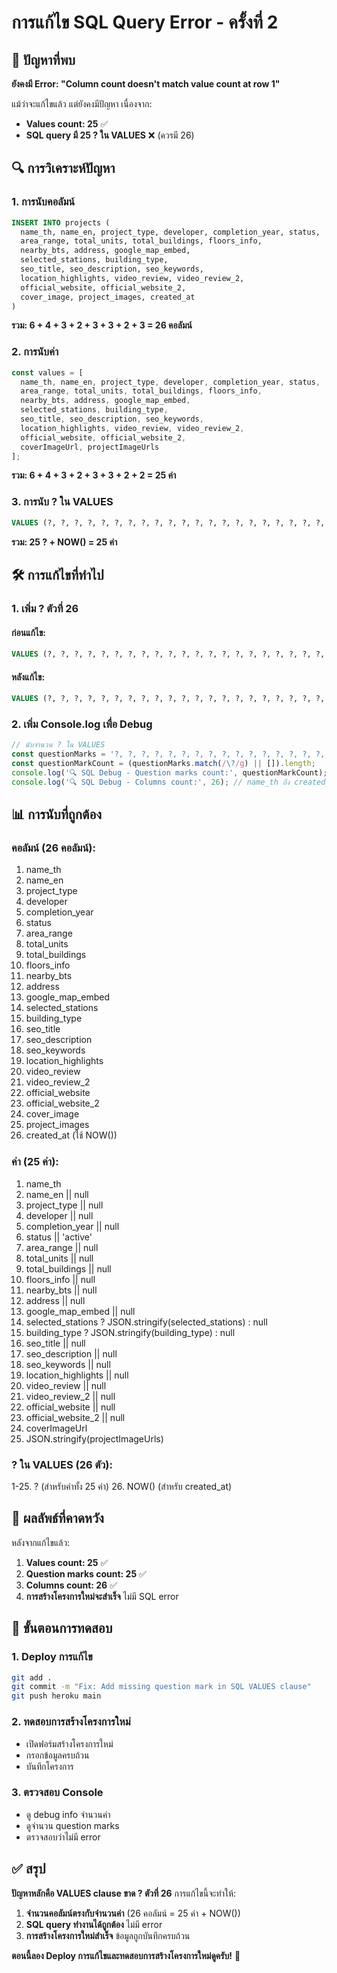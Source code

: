 # การแก้ไข SQL Query Error - ครั้งที่ 2

## 🚨 ปัญหาที่พบ

**ยังคงมี Error: "Column count doesn't match value count at row 1"**

แม้ว่าจะแก้ไขแล้ว แต่ยังคงมีปัญหา เนื่องจาก:
- **Values count: 25** ✅
- **SQL query มี 25 ? ใน VALUES** ❌ (ควรมี 26)

## 🔍 การวิเคราะห์ปัญหา

### 1. **การนับคอลัมน์**
```sql
INSERT INTO projects (
  name_th, name_en, project_type, developer, completion_year, status,        -- 6 คอลัมน์
  area_range, total_units, total_buildings, floors_info,                      -- 4 คอลัมน์
  nearby_bts, address, google_map_embed,                                      -- 3 คอลัมน์
  selected_stations, building_type,                                           -- 2 คอลัมน์
  seo_title, seo_description, seo_keywords,                                   -- 3 คอลัมน์
  location_highlights, video_review, video_review_2,                          -- 3 คอลัมน์
  official_website, official_website_2,                                       -- 2 คอลัมน์
  cover_image, project_images, created_at                                     -- 3 คอลัมน์
)
```
**รวม: 6 + 4 + 3 + 2 + 3 + 3 + 2 + 3 = 26 คอลัมน์**

### 2. **การนับค่า**
```javascript
const values = [
  name_th, name_en, project_type, developer, completion_year, status,        -- 6 ค่า
  area_range, total_units, total_buildings, floors_info,                      -- 4 ค่า
  nearby_bts, address, google_map_embed,                                      -- 3 ค่า
  selected_stations, building_type,                                           -- 2 ค่า
  seo_title, seo_description, seo_keywords,                                   -- 3 ค่า
  location_highlights, video_review, video_review_2,                          -- 3 ค่า
  official_website, official_website_2,                                       -- 2 ค่า
  coverImageUrl, projectImageUrls                                             -- 2 ค่า
];
```
**รวม: 6 + 4 + 3 + 2 + 3 + 3 + 2 + 2 = 25 ค่า**

### 3. **การนับ ? ใน VALUES**
```sql
VALUES (?, ?, ?, ?, ?, ?, ?, ?, ?, ?, ?, ?, ?, ?, ?, ?, ?, ?, ?, ?, ?, ?, ?, ?, NOW())
```
**รวม: 25 ? + NOW() = 25 ค่า**

## 🛠️ การแก้ไขที่ทำไป

### 1. **เพิ่ม ? ตัวที่ 26**

#### ก่อนแก้ไข:
```sql
VALUES (?, ?, ?, ?, ?, ?, ?, ?, ?, ?, ?, ?, ?, ?, ?, ?, ?, ?, ?, ?, ?, ?, ?, ?, NOW())
```

#### หลังแก้ไข:
```sql
VALUES (?, ?, ?, ?, ?, ?, ?, ?, ?, ?, ?, ?, ?, ?, ?, ?, ?, ?, ?, ?, ?, ?, ?, ?, ?, NOW())
```

### 2. **เพิ่ม Console.log เพื่อ Debug**

```javascript
// นับจำนวน ? ใน VALUES
const questionMarks = '?, ?, ?, ?, ?, ?, ?, ?, ?, ?, ?, ?, ?, ?, ?, ?, ?, ?, ?, ?, ?, ?, ?, ?, ?, NOW()';
const questionMarkCount = (questionMarks.match(/\?/g) || []).length;
console.log('🔍 SQL Debug - Question marks count:', questionMarkCount);
console.log('🔍 SQL Debug - Columns count:', 26); // name_th ถึง created_at
```

## 📊 การนับที่ถูกต้อง

### **คอลัมน์ (26 คอลัมน์):**
1. name_th
2. name_en
3. project_type
4. developer
5. completion_year
6. status
7. area_range
8. total_units
9. total_buildings
10. floors_info
11. nearby_bts
12. address
13. google_map_embed
14. selected_stations
15. building_type
16. seo_title
17. seo_description
18. seo_keywords
19. location_highlights
20. video_review
21. video_review_2
22. official_website
23. official_website_2
24. cover_image
25. project_images
26. created_at (ใช้ NOW())

### **ค่า (25 ค่า):**
1. name_th
2. name_en || null
3. project_type || null
4. developer || null
5. completion_year || null
6. status || 'active'
7. area_range || null
8. total_units || null
9. total_buildings || null
10. floors_info || null
11. nearby_bts || null
12. address || null
13. google_map_embed || null
14. selected_stations ? JSON.stringify(selected_stations) : null
15. building_type ? JSON.stringify(building_type) : null
16. seo_title || null
17. seo_description || null
18. seo_keywords || null
19. location_highlights || null
20. video_review || null
21. video_review_2 || null
22. official_website || null
23. official_website_2 || null
24. coverImageUrl
25. JSON.stringify(projectImageUrls)

### **? ใน VALUES (26 ตัว):**
1-25. ? (สำหรับค่าทั้ง 25 ค่า)
26. NOW() (สำหรับ created_at)

## 🎯 ผลลัพธ์ที่คาดหวัง

หลังจากแก้ไขแล้ว:
1. **Values count: 25** ✅
2. **Question marks count: 25** ✅
3. **Columns count: 26** ✅
4. **การสร้างโครงการใหม่จะสำเร็จ** ไม่มี SQL error

## 📝 ขั้นตอนการทดสอบ

### 1. **Deploy การแก้ไข**
```bash
git add .
git commit -m "Fix: Add missing question mark in SQL VALUES clause"
git push heroku main
```

### 2. **ทดสอบการสร้างโครงการใหม่**
- เปิดฟอร์มสร้างโครงการใหม่
- กรอกข้อมูลครบถ้วน
- บันทึกโครงการ

### 3. **ตรวจสอบ Console**
- ดู debug info จำนวนค่า
- ดูจำนวน question marks
- ตรวจสอบว่าไม่มี error

## ✅ สรุป

**ปัญหาหลักคือ VALUES clause ขาด ? ตัวที่ 26** การแก้ไขนี้จะทำให้:

1. **จำนวนคอลัมน์ตรงกับจำนวนค่า** (26 คอลัมน์ = 25 ค่า + NOW())
2. **SQL query ทำงานได้ถูกต้อง** ไม่มี error
3. **การสร้างโครงการใหม่สำเร็จ** ข้อมูลถูกบันทึกครบถ้วน

**ตอนนี้ลอง Deploy การแก้ไขและทดสอบการสร้างโครงการใหม่ดูครับ!** 🚀













